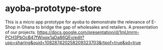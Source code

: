 # ayoba-prototype-store
This is a micro app prototype for ayoba to demonstrate the relevance of E-Shop in Ghana to bridge the gap of wholesales and retailers.
A presentation of our projects.
https://docs.google.com/presentation/d/1mUmrm-PCH3PbOcB47fWixqx1aDa86QEv/edit?usp=sharing&ouid=108287420258209323703&rtpof=true&sd=true
